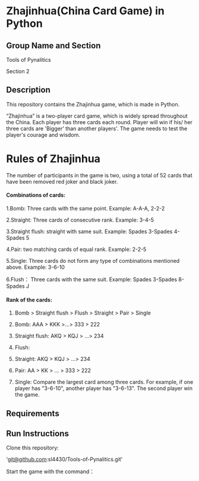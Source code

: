 Zhajinhua(China Card Game) in Python
====

Group Name and Section
-------

Tools of Pynalitics

Section 2

Description
-------

This repository contains the Zhajinhua game, which is made in Python.

“Zhajinhua” is a two-player card game, which is widely spread throughout the China. Each player has three cards each round. Player will win if his/ her three cards are 'Bigger' than another players'. The game needs to test the player's courage and wisdom.

# Rules of Zhajinhua
The number of participants in the game is two, using a total of 52 cards that have been removed red joker and black joker.

#### Combinations of cards:

1.Bomb: Three cards with the same point. Example: A-A-A, 2-2-2

2.Straight: Three cards of consecutive rank. Example: 3-4-5

3.Straight flush: straight with same suit. Example: Spades 3-Spades 4-Spades 5

4.Pair: two matching cards of equal rank. Example: 2-2-5

5.Single: Three cards do not form any type of combinations mentioned above. Example: 3-6-10

6.Flush： Three cards with the same suit. Example: Spades 3-Spades 8-Spades J


#### Rank of the cards:

1. Bomb > Straight flush > Flush > Straight > Pair > Single

2. Bomb: AAA > KKK >...> 333 > 222

3. Straight flush: AKQ > KQJ > ...> 234

4. Flush:

5. Straight: AKQ > KQJ > ...> 234

6. Pair: AA > KK > ... > 333 > 222

7. Single: Compare the largest card among three cards. For example, if one player has "3-6-10", another player has "3-6-13". The second player win the game.



Requirements
-------

Run Instructions
-------
Clone this repository:

'git@github.com:sl4430/Tools-of-Pynalitics.git'


Start the game with the command：
